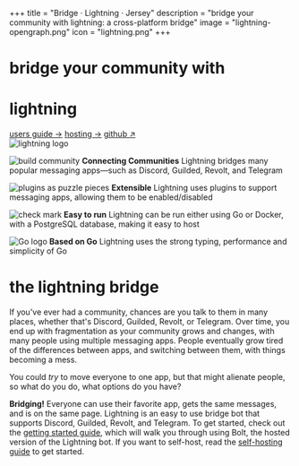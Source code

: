 +++
title = "Bridge · Lightning · Jersey"
description = "bridge your community with lightning: a cross-platform bridge"
image = "lightning-opengraph.png"
icon = "lightning.png"
+++

<div class="hero"><div>

# bridge your community with

# lightning

<span aria-label="button group">
<a class="primary button" href="/lightning/bridge/users">users guide -></a>
<a class="button" href="/lightning/bridge/hosting">hosting -></a>
<a class="button" href="https://github.com/williamhorning/lightning" target="_blank">github ↗</a>
</span></div><img alt="lightning logo" src="/assets/lightning.png"/></div>
<div class="cardgrid"><div class="card">

![build community](/assets/community.svg)
**Connecting Communities**
Lightning bridges many popular messaging apps—such as Discord, Guilded, Revolt,
and Telegram

</div><div class="card">

![plugins as puzzle pieces](/assets/puzzle.svg)
**Extensible**
Lightning uses plugins to support messaging apps, allowing them to be enabled/disabled

</div><div class="card">

![check mark](/assets/check.svg)
**Easy to run**
Lightning can be run either using Go or Docker, with a PostgreSQL database,
making it easy to host

</div><div class="card">

![Go logo](/assets/go.svg)
**Based on Go**
Lightning uses the strong typing, performance and simplicity of Go

</div></div>

# the lightning bridge

If you've ever had a community, chances are you talk to them in many places,
whether that's Discord, Guilded, Revolt, or Telegram. Over time, you end up
with fragmentation as your community grows and changes, with many people using
multiple messaging apps. People eventually grow tired of the differences
between apps, and switching between them, with things becoming a mess.

You could *try* to move everyone to one app, but that might alienate people, so
what do you do, what options do you have?

**Bridging!** Everyone can use their favorite app, gets the same messages, and
is on the same page. Lightning is an easy to use bridge bot that supports
Discord, Guilded, Revolt, and Telegram. To get started, check out the
[getting started guide](./users), which will walk you through using
Bolt, the hosted version of the Lightning bot. If you want to self-host, read
the [self-hosting guide](./hosting) to get started.
